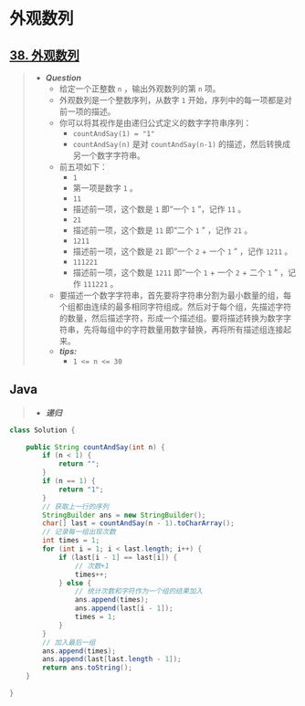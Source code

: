 # 外观数列

## [38. 外观数列](https://leetcode.cn/problems/count-and-say/)

> - ***Question***
>   - 给定一个正整数 `n` ，输出外观数列的第 `n` 项。
>   - 外观数列是一个整数序列，从数字 `1` 开始，序列中的每一项都是对前一项的描述。
>   - 你可以将其视作是由递归公式定义的数字字符串序列：
>     - `countAndSay(1) = "1"`
>     - `countAndSay(n)` 是对 `countAndSay(n-1)` 的描述，然后转换成另一个数字字符串。
>   - 前五项如下：
>     - `1`
>     - 第一项是数字 `1` 。
>     - `11`
>     - 描述前一项，这个数是 `1` 即“一个 `1` ”，记作 `11` 。
>     - `21`
>     - 描述前一项，这个数是 `11` 即“二个 `1` ” ，记作 `21` 。
>     - `1211`
>     - 描述前一项，这个数是 `21` 即“一个 `2` + 一个 `1` ” ，记作 `1211` 。
>     - `111221`
>     - 描述前一项，这个数是 `1211` 即“一个 `1` + 一个 `2` + 二个 `1` ” ，记作 `111221` 。
>   - 要描述一个数字字符串，首先要将字符串分割为最小数量的组，每个组都由连续的最多相同字符组成。然后对于每个组，先描述字符的数量，然后描述字符，形成一个描述组。要将描述转换为数字字符串，先将每组中的字符数量用数字替换，再将所有描述组连接起来。
>   - ***tips:***
>     - `1 <= n <= 30`

## Java

> - ***递归***

```java
class Solution {
    
    public String countAndSay(int n) {
        if (n < 1) {
            return "";
        }
        if (n == 1) {
            return "1";
        }
        // 获取上一行的序列
        StringBuilder ans = new StringBuilder();
        char[] last = countAndSay(n - 1).toCharArray();
        // 记录每一组出现次数
        int times = 1;
        for (int i = 1; i < last.length; i++) {
            if (last[i - 1] == last[i]) {
                // 次数+1
                times++;
            } else {
                // 统计次数和字符作为一个组的结果加入
                ans.append(times);
                ans.append(last[i - 1]);
                times = 1;
            }
        }
        // 加入最后一组
        ans.append(times);
        ans.append(last[last.length - 1]);
        return ans.toString();
    }
    
}
```
